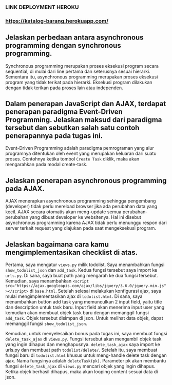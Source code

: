 ### LINK DEPLOYMENT HEROKU
### https://katalog-barang.herokuapp.com/

## Jelaskan perbedaan antara asynchronous programming dengan synchronous programming.
Synchronous programming merupakan proses eksekusi program secara sequential, di mulai dari line pertama dan seterusnya sesuai hierarki. Sementara itu, asynchronous programming merupakan proses eksekusi program yang tidak terikat pada hierarki. Eksekusi program dilakukan dengan tidak terikan pada proses lain atau independen. 

## Dalam penerapan JavaScript dan AJAX, terdapat penerapan paradigma Event-Driven Programming. Jelaskan maksud dari paradigma tersebut dan sebutkan salah satu contoh penerapannya pada tugas ini.
Event-Driven Programming adalah paradigma pemrograman yang alur programnya ditentukan oleh event yang merupakan keluaran dari suatu proses. Contohnya ketika tombol `Create Task` diklik, maka akan mengarahkan pada modal create-task.

## Jelaskan penerapan asynchronous programming pada AJAX.
AJAX menerapkan asynchronous programming sehingga pengembang (developer) tidak perlu mereload browser jika ada perubahan data yang kecil. AJAX secara otomatis akan meng-update semua perubahan-perubahan yang dibuat developer ke websitenya. Hal ini disebut asynchronous programming karena AJAX tidak perlu menunggu respon dari server terkait request yang diajukan pada saat mengeksekusi program. 

## Jelaskan bagaimana cara kamu mengimplementasikan checklist di atas.
Pertama, saya mengatur `views.py` milik todolist. Saya menambahkan fungsi `show_todolist_json` dan `add_task`. Kedua fungsi tersebut saya import ke `urls.py`. Di sana, saya buat path yang mengarah ke dua fungsi tersebut. Kemudian, saya menambahkan `<script src="https://ajax.googleapis.com/ajax/libs/jquery/3.6.0/jquery.min.js"></script>` di `base.html`. Setelah selesai melakukan konfigurasi ajax, saya mulai mengimplementasikan ajax di `todolist.html`. Di sana, saya menambahkan button add task yang memunculkan 2 input field, yaitu title dan description untuk task baru. Input field akan menerima input user yang kemudian akan membuat objek task baru dengan memanggil fungsi `add_task`. Objek tersebut disimpan di json. Untuk melihat data objek, dapat memanggil fungsi `show_todolist_json`.

Kemudian, untuk menyelesaikan bonus pada tugas ini, saya membuat fungsi `delete_task_ajax` di `views.py`. Fungsi tersebut akan mengambil objek task yang ingin dihapus dan menghapusnya. `delete_task_ajax` saya import ke urls.py dan membuat path `todolist/delete/`. Setelah itu, saya membuat fungsi baru di `todolist.html` khusus untuk meng-handle delete task dengan ajax. Nama fungsinya adalah `deleteTask(pk)`. Parameter pk akan membantu fungsi `delete_task_ajax` di `views.py` mencari objek yang ingin dihapus. Ketika objek berhasil dihapus, maka akan looping content sesuai data di json.
